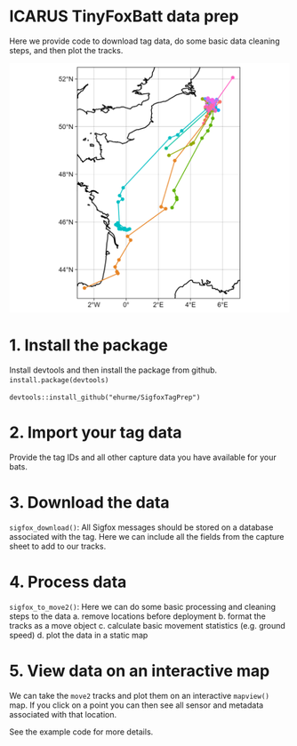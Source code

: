 # ICARUS TinyFoxBatt data prep

Here we provide code to download tag data, do some basic data cleaning steps, and then plot the tracks.

![](fig/N_leisleri.png)

# 1. Install the package
Install devtools and then install the package from github.
```install.package(devtools)```

```devtools::install_github("ehurme/SigfoxTagPrep")```

# 2. Import your tag data
Provide the tag IDs and all other capture data you have available for your bats.

# 3. Download the data
```sigfox_download()```: All Sigfox messages should be stored on a database associated with the tag. Here we can include all the fields from the capture sheet to add to our tracks.

# 4. Process data 
```sigfox_to_move2()```: Here we can do some basic processing and cleaning steps to the data
a. remove locations before deployment
b. format the tracks as a move object
c. calculate basic movement statistics (e.g. ground speed)
d. plot the data in a static map

# 5. View data on an interactive map
We can take the ```move2``` tracks and plot them on an interactive ```mapview()``` map. If you click on a point you can then see all sensor and metadata associated with that location.

See the example code for more details.

